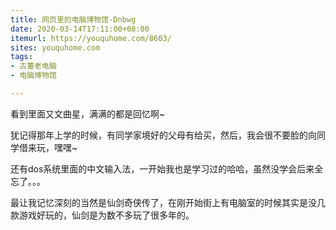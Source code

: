 ```yaml
---
title: 网页里的电脑博物馆-Dnbwg
date: 2020-03-14T17:11:00+08:00
itemurl: https://youquhome.com/8603/
sites: youquhome.com
tags:
- 古董老电脑
- 电脑博物馆

---
```

看到里面又文曲星，满满的都是回忆啊\~

犹记得那年上学的时候，有同学家境好的父母有给买，然后，我会很不要脸的向同学借来玩，嘿嘿\~

还有dos系统里面的中文输入法，一开始我也是学习过的哈哈，虽然没学会后来全忘了。。。

最让我记忆深刻的当然是仙剑奇侠传了，在刚开始街上有电脑室的时候其实是没几款游戏好玩的，仙剑是为数不多玩了很多年的。